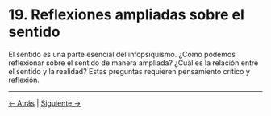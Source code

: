 # 19. Reflexiones ampliadas sobre el sentido

El sentido es una parte esencial del infopsiquismo. ¿Cómo podemos reflexionar sobre el sentido de manera ampliada? ¿Cuál es la relación entre el sentido y la realidad? Estas preguntas requieren pensamiento crítico y reflexión.

---
<div class="navigation-links">
<a href="18_Infopsiquismo_y_la_filosofía_del_lenguaje.md" class="nav-link prev-link">← Atrás</a> | <a href="20_Glosario.md" class="nav-link next-link">Siguiente →</a>
</div>
